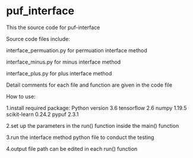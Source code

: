 # puf_interface

This the source code for puf-interface

Source code files include:

interface_permuation.py  for permuation interface method

interface_minus.py  for minus interface method

interface_plus.py  for plus interface method

Detail comments for each file and function are given in the code file

How to use:

  1.install required package: 
        Python version 3.6
        tensorflow 2.6
        numpy 1.19.5
        scikit-learn 0.24.2
        pypuf 2.3.1
  
  2.set up the parameters in the run() function inside the main() function 
  
  3.run the interface method python file to conduct the testing
  
  4.output file path can be edited in each run() function
  
